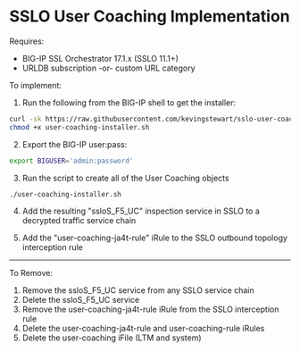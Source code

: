 # SSLO User Coaching Implementation

Requires:
* BIG-IP SSL Orchestrator 17.1.x (SSLO 11.1+)
* URLDB subscription -or- custom URL category

To implement:
1. Run the following from the BIG-IP shell to get the installer:
  ```bash
  curl -sk https://raw.githubusercontent.com/kevingstewart/sslo-user-coaching/refs/heads/main/user-coaching-installer.sh -o user-coaching-installer.sh
  chmod +x user-coaching-installer.sh
  ```

2. Export the BIG-IP user:pass:
  ```bash
  export BIGUSER='admin:password'
  ```

3. Run the script to create all of the User Coaching objects
  ```bash
  ./user-coaching-installer.sh
  ```

4. Add the resulting "ssloS_F5_UC" inspection service in SSLO to a decrypted traffic service chain

5. Add the "user-coaching-ja4t-rule" iRule to the SSLO outbound topology interception rule



------
To Remove:
1. Remove the ssloS_F5_UC service from any SSLO service chain
2. Delete the ssloS_F5_UC service
3. Remove the user-coaching-ja4t-rule iRule from the SSLO interception rule
4. Delete the user-coaching-ja4t-rule and user-coaching-rule iRules
5. Delete the user-coaching iFile (LTM and system)





